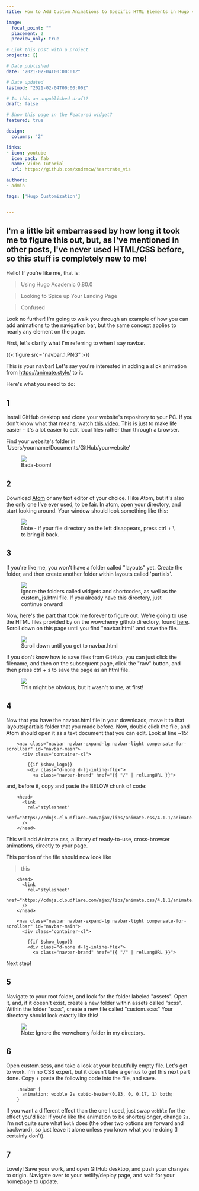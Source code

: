 ```yaml
---
title: How to Add Custom Animations to Specific HTML Elements in Hugo v. 0.80.0

image:
  focal_point: ""
  placement: 2
  preview_only: true

# Link this post with a project
projects: []

# Date published
date: "2021-02-04T00:00:01Z"

# Date updated
lastmod: "2021-02-04T00:00:00Z"

# Is this an unpublished draft?
draft: false

# Show this page in the Featured widget?
featured: true

design:
  columns: '2'

links:
- icon: youtube
  icon_pack: fab
  name: Video Tutorial
  url: https://github.com/xndrmcw/heartrate_vis

authors:
- admin

tags: ['Hugo Customization']


---
```

## I'm a little bit embarrassed by how long it took me to figure this out, but, as I've mentioned in other posts, I've never used HTML/CSS before, so this stuff is completely new to me!

Hello! If you're like me, that is:

>Using Hugo Academic 0.80.0

>Looking to Spice up Your Landing Page

>Confused

Look no further! I'm going to walk you through an example of how you can add animations to the navigation bar, but the same concept applies to nearly any element on the page.

First, let's clarify what I'm referring to when I say navbar.

{{< figure src="navbar_1.PNG" >}}

This is your navbar! Let's say you're interested in adding a slick animation from https://animate.style/ to it.

Here's what you need to do:

## 1
Install GitHub desktop and clone your website's repository to your PC. If you don't know what that means, watch [this video](https://www.youtube.com/watch?v=8yqQeTbFZUg). This is just to make life easier - it's a lot easier to edit local files rather than through a browser.

Find your website's folder in 'Users/yourname/Documents/GitHub/yourwebsite'

<figure>
  <img src="directory_1.png">
  <figcaption>Bada-boom!</figcaption>
</figure>

## 2
Download [Atom](https://atom.io/) or any text editor of your choice. I like Atom, but it's also the only one I've ever used, to be fair. In atom, open your directory, and start looking around. Your window should look something like this:

<figure>
  <img src="atom_1.png">
  <figcaption>Note - if your file directory on the left disappears, press ctrl + \ to bring it back.</figcaption>
</figure>

## 3
If you're like me, you won't have a folder called "layouts" yet. Create the folder, and then create another folder within layouts called 'partials'.

<figure>
  <img src="atom_3.png">
  <figcaption>Ignore the folders called widgets and shortcodes, as well as the custom_js.html file. If you already have this directory, just continue onward!</figcaption>
</figure>

Now, here's the part that took me forever to figure out. We're going to use the HTML files provided by on the wowchemy github directory, found [here](https://github.com/wowchemy/wowchemy-hugo-modules/tree/d4ecdca0eb969bb046067f175ce03dce9e0637d9/wowchemy/layouts/partials). Scroll down on this page until you find "navbar.html" and save the file.

<figure>
  <img src="github_2.png">
  <figcaption>Scroll down until you get to navbar.html</figcaption>
</figure>

If you don't know how to save files from GitHub, you can just click the filename, and then on the subsequent page, click the "raw" button, and then press ctrl + s to save the page as an html file.

<figure>
  <img src="github_1.png">
  <figcaption>This might be obvious, but it wasn't to me, at first!</figcaption>
</figure>

## 4
Now that you have the navbar.html file in your downloads, move it to that layouts/partials folder that you made before. Now, double click the file, and Atom should open it as a text document that you can edit. Look at line ~15:

        <nav class="navbar navbar-expand-lg navbar-light compensate-for-scrollbar" id="navbar-main">
          <div class="container-xl">

            {{if $show_logo}}
            <div class="d-none d-lg-inline-flex">
              <a class="navbar-brand" href="{{ "/" | relLangURL }}">

and, before it, copy and paste the BELOW chunk of code:

        <head>
          <link
            rel="stylesheet"
            href="https://cdnjs.cloudflare.com/ajax/libs/animate.css/4.1.1/animate.min.css"
          />
        </head>

This will add Animate.css, a library of ready-to-use, cross-browser animations, directly to your page.

This portion of the file should now look like

>this

        <head>
          <link
            rel="stylesheet"
            href="https://cdnjs.cloudflare.com/ajax/libs/animate.css/4.1.1/animate.min.css"
          />
        </head>

        <nav class="navbar navbar-expand-lg navbar-light compensate-for-scrollbar" id="navbar-main">
          <div class="container-xl">

            {{if $show_logo}}
            <div class="d-none d-lg-inline-flex">
              <a class="navbar-brand" href="{{ "/" | relLangURL }}">

Next step!

## 5
Navigate to your root folder, and look for the folder labeled "assets". Open it, and, if it doesn't exist, create a new folder within assets called "scss". Within the folder "scss", create a new file called "custom.scss"
Your directory should look exactly like this!
<figure>
  <img src="atom_2.png">
  <figcaption>Note: Ignore the wowchemy folder in my directory.</figcaption>
</figure>

## 6
Open custom.scss, and take a look at your beautifully empty file. Let's get to work. I'm no CSS expert, but it doesn't take a genius to get this next part done. Copy + paste the following code into the file, and save.

        .navbar {
          animation: wobble 2s cubic-bezier(0.83, 0, 0.17, 1) both;
        }

If you want a different effect than the one I used, just swap `wobble` for the effect you'd like! If you'd like the animation to be shorter/longer, change `2s`. I'm not quite sure what `both` does (the other two options are forward and backward), so just leave it alone unless you know what you're doing (I certainly don't).

## 7
Lovely! Save your work, and open GitHub desktop, and push your changes to origin. Navigate over to your netlify/deploy page, and wait for your homepage to update.
